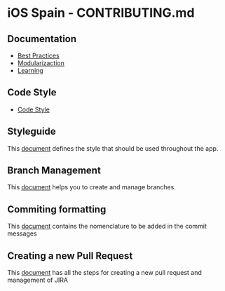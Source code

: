 # iOS Spain - CONTRIBUTING.md


## Documentation
- [Best Practices](https://sanes.atlassian.net/wiki/spaces/MOVPAR/pages/16418178433/Best+Practices+convention)
- [Modularizaction](https://sanes.atlassian.net/wiki/spaces/MOVPAR/pages/16687202816/OA-Modularization+-+iOS)
- [Learning](https://sanes.atlassian.net/wiki/spaces/MOVPAR/pages/16627992182/Learning)

## Code Style
- [Code Style](https://sanes.atlassian.net/wiki/spaces/MOVPAR/pages/16794223155/CodeStyle+KTFMT)

## Styleguide
This [document](https://santander-one-app.ciber.es/ios/santander-one/-/blob/develop/Documentation/StyleGuide.md) defines the style that should be used throughout the app.

## Branch Management 
This [document](https://sanes.atlassian.net/wiki/spaces/MOVPAR/pages/16572318965/Branch+Management) helps you to create and manage branches.  

## Commiting formatting
This [document](https://sanes.atlassian.net/wiki/spaces/MOVPAR/pages/16329507185/Commit+formatting) contains the nomenclature to be added in the commit messages 

## Creating a new Pull Request
This [document](https://sanes.atlassian.net/wiki/spaces/MOVPAR/pages/16846815519/PRs+and+JIRA+flow) has all the steps for creating a new pull request and management of JIRA 

